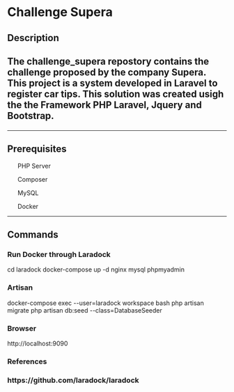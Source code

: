 <h1>Challenge Supera</h1>

<h2>Description<h2>
<p>
    The challenge_supera repostory contains the challenge proposed by the company Supera.
    This project is a system developed in Laravel to register car tips.
    This solution was created usigh the the Framework PHP Laravel, Jquery and Bootstrap.
</p>
<hr>
<h2>Prerequisites</h2>
    <ul>
        PHP Server
    </ul>
    <ul>
        Composer
    </ul>
    <ul>
        MySQL
    </ul>
    <ul>
        Docker
    </ul>
 <hr>
<h2>Commands</h2>
<h3>Run Docker through Laradock</h3>
cd laradock
docker-compose up -d nginx mysql phpmyadmin 

<h3>Artisan</h3>
docker-compose exec --user=laradock workspace bash
php artisan migrate
php artisan db:seed --class=DatabaseSeeder

<h3>Browser</h3>
http://localhost:9090


<h3>References<h3>
https://github.com/laradock/laradock

    

    

